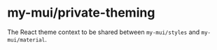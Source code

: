 # my-mui/private-theming

The React theme context to be shared between `my-mui/styles` and `my-mui/material`.
